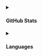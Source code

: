 <details>
<summary><h4>GitHub Stats</h4></summary>

> I'm Noob

<p align="center"> <img src="https://github-readme-stats.vercel.app/api?username=ikx7a&show_icons=true&theme=gotham" alt="ikx7a" />

</details>
<details>
<summary><h4>Languages</h4></summary>
